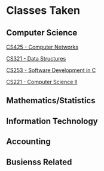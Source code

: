 # Classes Taken

## Computer Science

[CS425 - Computer Networks](https://www.boisestate.edu/registrar-catalog/#/courses/S1i_f8I98?bc=true&bcCurrent=CS425)

[CS321 - Data Structures](https://www.boisestate.edu/registrar-catalog/#/courses/SJ0xQ8I98?&bc=true&bcCurrent=CS321)

[CS253 - Software Development in C](https://www.boisestate.edu/registrar-catalog/#/courses/r1NfG8IcU?&bc=true&bcCurrent=CS253)

[CS221 - Computer Science II](https://www.boisestate.edu/registrar-catalog/#/courses/SygWSzII98?bc=true&bcCurrent=CS221)

[]()

[]()

## Mathematics/Statistics

## Information Technology

## Accounting

## Busienss Related



